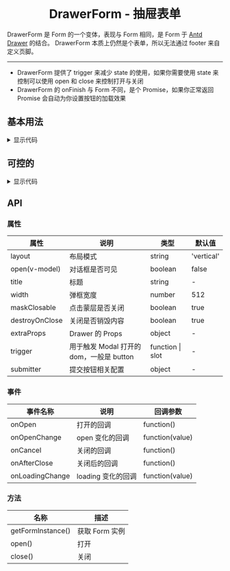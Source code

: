 <h1 align="center">
DrawerForm - 抽屉表单
</h1>


DrawerForm 是 Form 的一个变体，表现与 Form 相同，是 Form 于 [Antd Drawer](https://www.antdv.com/components/drawer-cn) 的结合。
DrawerForm 本质上仍然是个表单，所以无法通过 footer 来自定义页脚。

---

- DrawerForm 提供了 trigger 来减少 state 的使用，如果你需要使用 state 来控制可以使用 open 和 close 来控制打开与关闭
- DrawerForm 的 onFinish 与 Form 不同，是个 Promise，如果你正常返回 Promise 会自动为你设置按钮的加载效果

<script setup>
import { defineAsyncComponent } from 'vue'
import '../packages/style.css'

const DrawerFormDemo1 = defineAsyncComponent(() => {
  return import('../demos/drawer-form/demo-1')
})
const DrawerFormDemo2 = defineAsyncComponent(() => {
  return import('../demos/drawer-form/demo-2')
})
</script>

## 基本用法

<ClientOnly>
<DrawerFormDemo1></DrawerFormDemo1>
</ClientOnly>

<details>
<summary>显示代码</summary>

<<< @/demos/drawer-form/demo-1.jsx

</details>

## 可控的

<ClientOnly>
<DrawerFormDemo2></DrawerFormDemo2>
</ClientOnly>

<details>
<summary>显示代码</summary>

<<< @/demos/drawer-form/demo-2.jsx

</details>

## API

### 属性

| 属性             | 说明                            | 类型               | 默认值        |
|----------------|-------------------------------|------------------|------------|
| layout         | 布局模式                          | string           | 'vertical' |
| open(v-model)  | 对话框是否可见                       | boolean          | false      |
| title          | 标题                            | string           | -          |
| width          | 弹框宽度                          | number           | 512        |
| maskClosable   | 点击蒙层是否关闭                      | boolean          | true       |
| destroyOnClose | 关闭是否销毁内容                      | boolean          | true       |
| extraProps     | Drawer 的 Props                | object           | -          |
| trigger        | 用于触发 Modal 打开的 dom，一般是 button | function \| slot | -          |
| submitter      | 提交按钮相关配置                      | object           | -          |

### 事件

| 事件名称            | 说明            | 回调参数            |
|-----------------|---------------|-----------------|
| onOpen          | 打开的回调         | function()      |
| onOpenChange    | open 变化的回调    | function(value) |
| onCancel        | 关闭的回调         | function()      |
| onAfterClose    | 关闭后的回调        | function()      |
| onLoadingChange | loading 变化的回调 | function(value) |

### 方法

| 名称                | 描述         |
|-------------------|------------|
| getFormInstance() | 获取 Form 实例 |
| open()            | 打开         |
| close()           | 关闭         |

